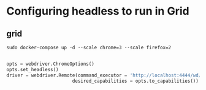 # Configuring headless to run in Grid 

## grid

`sudo docker-compose up -d --scale chrome=3 --scale firefox=2`

## 

```python
opts = webdriver.ChromeOptions()
opts.set_headless()
driver = webdriver.Remote(command_executor = 'http://localhost:4444/wd/hub', 
                        desired_capabilities = opts.to_capabilities())
```



